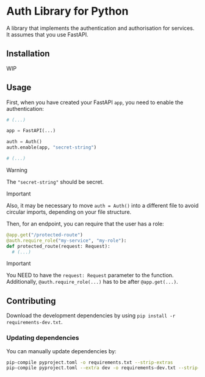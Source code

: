 # Auth Library for Python

A library that implements the authentication and authorisation for services. It assumes that you use FastAPI.

## Installation

WIP

## Usage

First, when you have created your FastAPI `app`, you need to enable the authentication:
```python
# (...)

app = FastAPI(...)

auth = Auth()
auth.enable(app, "secret-string")

# (...)
```

> [!WARNING]
> The `"secret-string"` should be secret.

> [!IMPORTANT]
> Also, it may be necessary to move `auth = Auth()` into a different file to avoid circular imports, depending on your file structure.

Then, for an endpoint, you can require that the user has a role:
```python
@app.get("/protected-route")
@auth.require_role("my-service", "my-role"):
def protected_route(request: Request):
  # (...)
```

> [!IMPORTANT]
> You NEED to have the `request: Request` parameter to the function.
> Additionally, `@auth.require_role(...)` has to be after `@app.get(...)`.

## Contributing

Download the development dependencies by using `pip install -r requirements-dev.txt`.

### Updating dependencies
You can manually update dependencies by:
```bash
pip-compile pyproject.toml -o requirements.txt --strip-extras
pip-compile pyproject.toml --extra dev -o requirements-dev.txt --strip-extras
```
